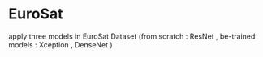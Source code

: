 # EuroSat
apply three models in EuroSat Dataset (from scratch : ResNet , be-trained models : Xception , DenseNet )
